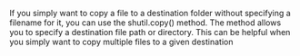 If you simply want to copy a file to a destination 
folder without specifying a filename for it, you can use the shutil.copy() method. 
The method allows you to specify a destination file path or directory. 
This can be helpful when you simply want to copy multiple files to a given destination
